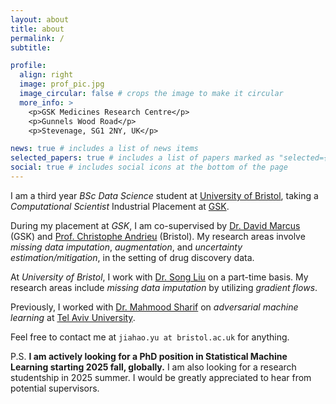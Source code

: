 ```yaml
---
layout: about
title: about
permalink: /
subtitle: 

profile:
  align: right
  image: prof_pic.jpg
  image_circular: false # crops the image to make it circular
  more_info: >
    <p>GSK Medicines Research Centre</p>
    <p>Gunnels Wood Road</p>
    <p>Stevenage, SG1 2NY, UK</p>

news: true # includes a list of news items
selected_papers: true # includes a list of papers marked as "selected={true}"
social: true # includes social icons at the bottom of the page
---
```


I am a third year *BSc Data Science* student at [University of Bristol](https://bristol.ac.uk), taking a *Computational Scientist* Industrial Placement at [GSK](https://gsk.com).

During my placement at *GSK*, I am co-supervised by <ins>Dr. David Marcus</ins> (GSK) and <ins>Prof. Christophe Andrieu</ins> (Bristol). My research areas involve *missing data imputation*, *augmentation*, and *uncertainty estimation/mitigation*, in the setting of drug discovery data.

At *University of Bristol*, I work with [Dr. Song Liu](https://allmodelsarewrong.net/) on a part-time basis. My research areas include *missing data imputation* by utilizing *gradient flows*.

Previously, I worked with [Dr. Mahmood Sharif](https://mahmoods01.github.io/) on *adversarial machine learning* at [Tel Aviv University](https://english.tau.ac.il/).

Feel free to contact me at `jiahao.yu at bristol.ac.uk` for anything.

P.S. **I am actively looking for a PhD position in Statistical Machine Learning starting 2025 fall, globally.** I am also looking for a research studentship in 2025 summer. I would be greatly appreciated to hear from potential supervisors.